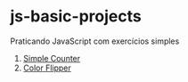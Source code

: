 # js-basic-projects
Praticando JavaScript com exercícios simples

1. [Simple Counter](https://simple-counter-js-basics.netlify.app/)
2. [Color Flipper](https://color-flipper-js-basics.netlify.app/)
